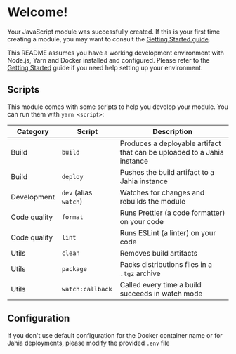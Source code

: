 # Welcome!

Your JavaScript module was successfully created. If this is your first time creating a module, you may want to consult the [Getting Started guide](https://github.com/Jahia/javascript-modules/tree/main/docs/1-getting-started/1-dev-environment#create-a-new-project).

This README assumes you have a working development environment with Node.js, Yarn and Docker installed and configured. Please refer to the [Getting Started](https://github.com/Jahia/javascript-modules/tree/main/docs/1-getting-started/1-dev-environment#pre-requisites) guide if you need help setting up your environment.

## Scripts

This module comes with some scripts to help you develop your module. You can run them with `yarn <script>`:

| Category     | Script                | Description                                                             |
| ------------ | --------------------- | ----------------------------------------------------------------------- |
| Build        | `build`               | Produces a deployable artifact that can be uploaded to a Jahia instance |
| Build        | `deploy`              | Pushes the build artifact to a Jahia instance                           |
| Development  | `dev` (alias `watch`) | Watches for changes and rebuilds the module                             |
| Code quality | `format`              | Runs Prettier (a code formatter) on your code                           |
| Code quality | `lint`                | Runs ESLint (a linter) on your code                                     |
| Utils        | `clean`               | Removes build artifacts                                                 |
| Utils        | `package`             | Packs distributions files in a `.tgz` archive                           |
| Utils        | `watch:callback`      | Called every time a build succeeds in watch mode                        |

## Configuration

If you don't use default configuration for the Docker container name or for Jahia deployments, please modify the provided `.env` file
